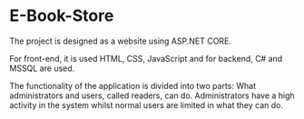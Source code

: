 # E-Book-Store
The project is designed as a website using ASP.NET CORE.

For front-end, it is used HTML, CSS, JavaScript and for backend, C# and MSSQL are used.

The functionality of the application is divided into two parts: What administrators and users,
called readers, can do. Administrators have a high activity in the system whilst normal users
are limited in what they can do.
